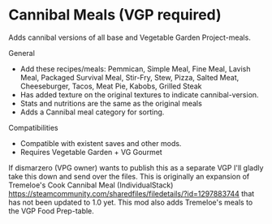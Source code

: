 # Cannibal Meals (VGP required)

Adds cannibal versions of all base and Vegetable Garden Project-meals.

General	
  * Add these recipes/meals: Pemmican, Simple Meal, Fine Meal, Lavish Meal, Packaged Survival Meal, Stir-Fry, Stew, Pizza, Salted Meat, Cheeseburger, Tacos, Meat Pie, Kabobs, Grilled Steak
  * Has added texture on the original textures to indicate cannibal-version.
  * Stats and nutritions are the same as the original meals
  * Adds a Cannibal meal category for sorting.

Compatibilities
  * Compatible with existent saves and other mods.
  * Requires Vegetable Garden + VG Gourmet

If dismarzero (VPG owner) wants to publish this as a separate VGP I'll gladly take this down and send over the files.
This is originally an expansion of Tremeloe's Cook Cannibal Meal (IndividualStack) 
https://steamcommunity.com/sharedfiles/filedetails/?id=1297883744 that has not been updated to 1.0 yet. This mod also adds Tremeloe's meals to the VGP Food Prep-table.
